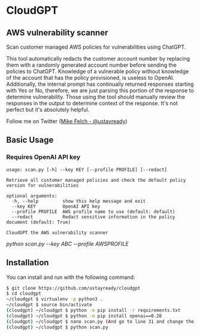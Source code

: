 CloudGPT
==================

## AWS vulnerability scanner ##
Scan customer managed AWS policies for vulnerabilities using ChatGPT.

This tool automatically redacts the customer account number by replacing them with a randomly generated account number before sending the policies to ChatGPT. Knowledge of a vulnerable policy without knowledge of the account that has the policy provisioned, is useless to OpenAI. Additionally, the internal prompt has continually returned responses starting with Yes or No, therefore, we are just parsing this portion of the response to determine vulnerability. Those using the tool should manually review the responses in the output to determine context of the response. It's not perfect but it's absolutely helpful.

Follow me on Twitter ([Mike Felch - @ustayready](https://twitter.com/ustayready)) 

## Basic Usage ##
### Requires OpenAI API key
```
usage: scan.py [-h] --key KEY [--profile PROFILE] [--redact]

Retrieve all customer managed policies and check the default policy version for vulnerabilities

optional arguments:
  -h, --help         show this help message and exit
  --key KEY          OpenAI API key
  --profile PROFILE  AWS profile name to use (default: default)
  --redact           Redact sensitive information in the policy document (default: True)
  
CloudGPT the AWS vulnerability scanner
```
*python scan.py --key ABC --profile AWSPROFILE*
         
## Installation ##
You can install and run with the following command:

```bash
$ git clone https://github.com/ustayready/cloudgpt
$ cd cloudgpt
~/cloudgpt $ virtualenv -p python3 .
~/cloudgpt $ source bin/activate
(cloudgpt) ~/cloudgpt $ python -m pip install -r requirements.txt
(cloudgpt) ~/cloudgpt $ python -m pip install openai==0.28
(cloudgpt) ~/cloudgpt $ nano scan.py (And go to line 31 and change the AI ​​model for: gpt-3.5-turbo)
(cloudgpt) ~/cloudgpt $ python scan.py
```




